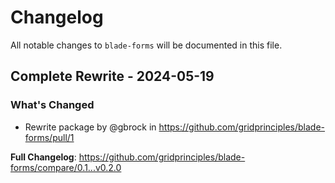 # Changelog

All notable changes to `blade-forms` will be documented in this file.

## Complete Rewrite - 2024-05-19

### What's Changed

* Rewrite package by @gbrock in https://github.com/gridprinciples/blade-forms/pull/1

**Full Changelog**: https://github.com/gridprinciples/blade-forms/compare/0.1...v0.2.0
